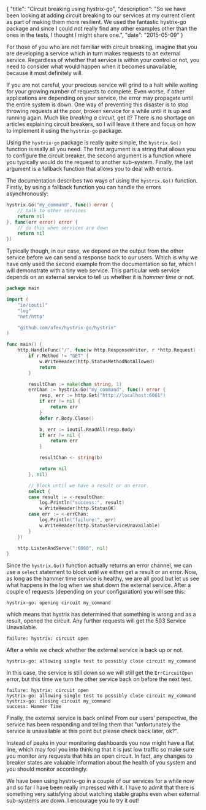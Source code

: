 {
	"title": "Circuit breaking using hystrix-go",
	"description": "So we have been looking at adding circuit breaking to our services at my current client as part of making them more resilient. We used the fantastic hystrix-go package and since I could not really find any other examples other than the ones in the tests, I thought I might share one.",
	"date": "2015-05-09"
}

For those of you who are not familiar with circuit breaking, imagine that you are developing a service which in turn makes requests to an external service. Regardless of whether that service is within your control or not, you need to consider what would happen when it becomes unavailable, because it most definitely will.

If you are not careful, your precious service will grind to a halt while waiting for your growing number of requests to complete. Even worse, if other applications are depending on your service, the error may propagate until the entire system is down. One way of preventing this disaster is to stop throwing requests at the poor, broken service for a while until it is up and running again. Much like _breaking a circuit_, get it? There is no shortage on articles explaining circuit breakers, so I will leave it there and focus on how to implement it using the `hystrix-go` package.

Using the `hystrix-go` package is really quite simple, the `hystrix.Go()` function is really all you need. The first argument is a string that allows you to configure the circuit breaker, the second argument is a function where you typically would do the request to another sub-system. Finally, the last argument is a fallback function that allows you to deal with errors.

The documentation describes two ways of using the `hystrix.Go()` function. Firstly, by using a fallback function you can handle the errors asynchronously:

```go
hystrix.Go("my_command", func() error {
    // talk to other services
    return nil
}, func(err error) error {
    // do this when services are down
    return nil
})
```

Typically though, in our case, we depend on the output from the other service before we can send a response back to our users. Which is why we have only used the second example from the documentation so far, which I will demonstrate with a tiny web service. This particular web service depends on an external service to tell us whether it is _hammer time_ or not.

```go
package main

import (
	"io/ioutil"
	"log"
	"net/http"

	"github.com/afex/hystrix-go/hystrix"
)

func main() {
	http.HandleFunc("/", func(w http.ResponseWriter, r *http.Request) {
		if r.Method != "GET" {
			w.WriteHeader(http.StatusMethodNotAllowed)
			return
		}

		resultChan := make(chan string, 1)
		errChan := hystrix.Go("my_command", func() error {
			resp, err := http.Get("http://localhost:6061")
			if err != nil {
				return err
			}
			defer r.Body.Close()

			b, err := ioutil.ReadAll(resp.Body)
			if err != nil {
				return err
			}

			resultChan <- string(b)

			return nil
		}, nil)

		// Block until we have a result or an error.
		select {
		case result := <-resultChan:
			log.Println("success:", result)
			w.WriteHeader(http.StatusOK)
		case err := <-errChan:
			log.Println("failure:", err)
			w.WriteHeader(http.StatusServiceUnavailable)
		}
	})

	http.ListenAndServe(":6060", nil)
}
```

Since the `hystrix.Go()` function actually returns an error channel, we can use a `select` statement to block until we either get a result or an error. Now, as long as the hammer time service is healthy, we are all good but let us see what happens in the log when we shut down the external service. After a couple of requests (depending on your configuration) you will see this:

```plain
hystrix-go: opening circuit my_command
```

which means that hystrix has determined that something is wrong and as a result, opened the circuit. Any further requests will get the 503 Service Unavailable.

```plain
failure: hystrix: circuit open
```

After a while we check whether the external service is back up or not.

```plain
hystrix-go: allowing single test to possibly close circuit my_command
```

In this case, the service is still down so we will still get the `ErrCircuitOpen` error, but this time we turn the other service back on before the next test.

```plain
failure: hystrix: circuit open
hystrix-go: allowing single test to possibly close circuit my_command
hystrix-go: closing circuit my_command
success: Hammer Time
```

Finally, the external service is back online! From our users' perspective, the service has been responding and telling them that "unfortunately the service is unavailable at this point but please check back later, ok?".

Instead of peaks in your monitoring dashboards you now might have a flat line, which may fool you into thinking that it is just low traffic so make sure you monitor any requests that hits an open circuit. In fact, any changes to breaker states are valuable information about the health of you system and you should monitor accordingly.

We have been using hystrix-go in a couple of our services for a while now and so far I have been really impressed with it. I have to admit that there is something very satisfying about watching stable graphs even when external sub-systems are down. I encourage you to try it out!
